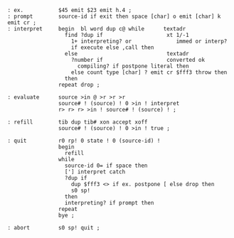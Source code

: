     : ex.           $45 emit $23 emit h.4 ;
    : prompt        source-id if exit then space [char] o emit [char] k emit cr ;
    : interpret     begin  bl word dup c@ while      textadr
                      find ?dup if                    xt 1/-1
                        1+ interpreting? or              immed or interp?
                        if execute else ,call then
                      else                            textadr
                        ?number if                    converted ok
                          compiling? if postpone literal then
                        else count type [char] ? emit cr $fff3 throw then
                      then
                    repeat drop ;

    : evaluate      source >in @ >r >r >r
                    source# ! (source) ! 0 >in ! interpret
                    r> r> r> >in ! source# ! (source) ! ;

    : refill        tib dup tib# xon accept xoff
                    source# ! (source) ! 0 >in ! true ;

    : quit          r0 rp! 0 state ! 0 (source-id) !
                    begin
                      refill
                    while
                      source-id 0= if space then
                      ['] interpret catch
                      ?dup if
                        dup $fff3 <> if ex. postpone [ else drop then
                        s0 sp!
                      then
                      interpreting? if prompt then
                    repeat
                    bye ;

    : abort         s0 sp! quit ;
